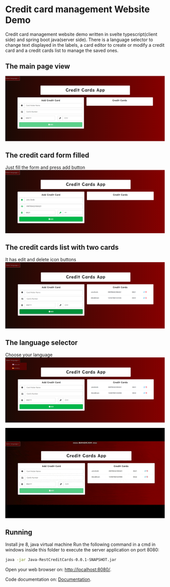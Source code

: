 # Credit card management Website Demo

Credit card management website demo written in svelte typescript(client side) and spring boot java(server side).
There is a language selector to change text displayed in the labels, a card editor to create or modify a credit card 
and a credit cards list to manage the saved ones.

## The main page view
![Image of main page](https://github.com/MarioRuizRojo/CreditCardWeb/blob/master/paginaSinTarjetas.PNG)
## The credit card form filled
Just fill the form and press add button
![Image of filled form](https://github.com/MarioRuizRojo/CreditCardWeb/blob/master/paginaConTarjetaAcrear.PNG)
## The credit cards list with two cards
It has edit and delete icon buttons
![Image of credit cards list](https://github.com/MarioRuizRojo/CreditCardWeb/blob/master/paginaConListaTarjetas.PNG)
## The language selector
Choose your language
![Image of language selector](https://github.com/MarioRuizRojo/CreditCardWeb/blob/master/paginaConSelIdioma.PNG)

![Image of choosing lang](https://github.com/MarioRuizRojo/CreditCardWeb/blob/master/selectLang1.gif)

## Running

Install jre 8, java virtual machine
Run the following command in a cmd in windows inside this folder to execute the server application on port 8080:

```bash
java -jar Java-RestCreditCards-0.0.1-SNAPSHOT.jar
```

Open your web browser on: [http://localhost:8080/](http://localhost:8080/).

Code documentation on: [Documentation](https://marioruizrojo.github.io/docs/).
